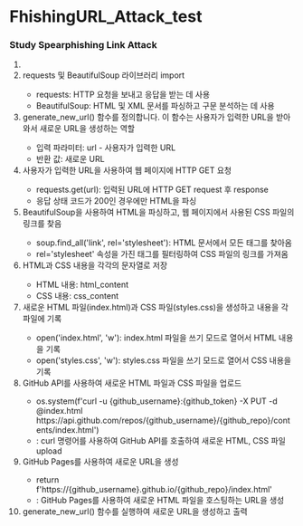 # FhishingURL_Attack_test
### Study Spearphishing Link Attack
<ol><li></li>
  <li>requests 및 BeautifulSoup 라이브러리 import</li>
  <ul>
    <li>requests: HTTP 요청을 보내고 응답을 받는 데 사용</li>
    <li>BeautifulSoup: HTML 및 XML 문서를 파싱하고 구문 분석하는 데 사용</li>
  </ul>
  
  <li>generate_new_url() 함수를 정의합니다. 이 함수는 사용자가 입력한 URL을 받아와서 새로운 URL을 생성하는 역할</li>
  <ul>
    <li>입력 파라미터: url - 사용자가 입력한 URL</li>
    <li>반환 값: 새로운 URL</li>
  </ul>
  
  <li>사용자가 입력한 URL을 사용하여 웹 페이지에 HTTP GET 요청</li>
  <ul>
    <li>requests.get(url): 입력된 URL에 HTTP GET request 후 response</li>
    <li>응답 상태 코드가 200인 경우에만 HTML을 파싱</li>
  </ul>
  
  <li>BeautifulSoup을 사용하여 HTML을 파싱하고, 웹 페이지에서 사용된 CSS 파일의 링크를 찾음</li>
  <ul>
    <li>soup.find_all('link', rel='stylesheet'): HTML 문서에서 모든 <link> 태그를 찾아옴</li>
    <li>rel='stylesheet' 속성을 가진 태그를 필터링하여 CSS 파일의 링크를 가져옴</li>
  </ul>

  <li>HTML과 CSS 내용을 각각의 문자열로 저장</li>
  <ul>
    <li>HTML 내용: html_content</li>
    <li>CSS 내용: css_content</li>
  </ul>
  
  <li>새로운 HTML 파일(index.html)과 CSS 파일(styles.css)을 생성하고 내용을 각 파일에 기록</li>
  <ul>
    <li>open('index.html', 'w'): index.html 파일을 쓰기 모드로 열어서 HTML 내용을 기록</li>
    <li>open('styles.css', 'w'): styles.css 파일을 쓰기 모드로 열어서 CSS 내용을 기록</li>
  </ul>

  <li>GitHub API를 사용하여 새로운 HTML 파일과 CSS 파일을 업로드</li>
  <ul>
    <li>os.system(f'curl -u {github_username}:{github_token} -X PUT -d @index.html https://api.github.com/repos/{github_username}/{github_repo}/contents/index.html')</li>
    <li>: curl 명령어를 사용하여 GitHub API를 호출하여 새로운 HTML, CSS 파일 upload</li>
  </ul>
  
  <li>GitHub Pages를 사용하여 새로운 URL을 생성</li>
  <ul>
    <li>return f'https://{github_username}.github.io/{github_repo}/index.html'</li>
    <li>: GitHub Pages를 사용하여 새로운 HTML 파일을 호스팅하는 URL을 생성</li>
  </ul>

  <li>generate_new_url() 함수를 실행하여 새로운 URL을 생성하고 출력</li>
  
</ol>
